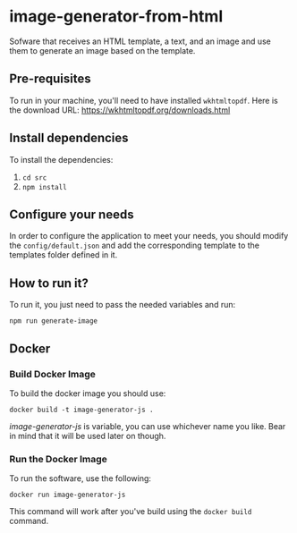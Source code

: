 # image-generator-from-html

Sofware that receives an HTML template, a text, and an image and use them to generate an image based on the template.

## Pre-requisites
To run in your machine, you'll need to have installed `wkhtmltopdf`. Here is the download URL: <a href="https://wkhtmltopdf.org/downloads.html">https://wkhtmltopdf.org/downloads.html</a>

## Install dependencies
To install the dependencies:
1. ```cd src```
2. ```npm install```

## Configure your needs
In order to configure the application to meet your needs, you should modify the `config/default.json` and add the corresponding template to the templates folder defined in it.

## How to run it?
To run it, you just need to pass the needed variables and run:

```npm run generate-image```

## Docker

### Build Docker Image
To build the docker image you should use:

```docker build -t image-generator-js .```

*image-generator-js* is variable, you can use whichever name you like. Bear in mind that it will be used later on though.

### Run the Docker Image
To run the software, use the following:

```docker run image-generator-js```

This command will work after you've build using the `docker build` command.
